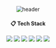 <div align="center"> 
  
![header](https://capsule-render.vercel.app/api?type=cylinder&color=000000&text=Welcome&fontColor=ffffff)

####  :clipboard: Tech Stack

<img src="https://img.shields.io/badge/c-444444?style=for-the-badge&logo=c&logoColor=A8B9CC">
<img src="https://img.shields.io/badge/cplusplus-00599C?style=for-the-badge&logo=cplusplus">
<img src="https://img.shields.io/badge/csharp-512BD4?style=for-the-badge&logo=csharp">
<img src="https://img.shields.io/badge/unity-000000?style=for-the-badge&logo=unity">
<img src="https://img.shields.io/badge/unrealengine-0E1128?style=for-the-badge&logo=unrealengine">
<img src="https://img.shields.io/badge/git-F05032?style=for-the-badge&logo=git">

<!--
**yoodonghoon/yoodonghoon** is a ✨ _special_ ✨ repository because its `README.md` (this file) appears on your GitHub profile.

Here are some ideas to get you started:

- 🔭 I’m currently working on ...
- 🌱 I’m currently learning ...
- 👯 I’m looking to collaborate on ...
- 🤔 I’m looking for help with ...
- 💬 Ask me about ...
- 📫 How to reach me: ...
- 😄 Pronouns: ...
- ⚡ Fun fact: ...
-->
</div>
